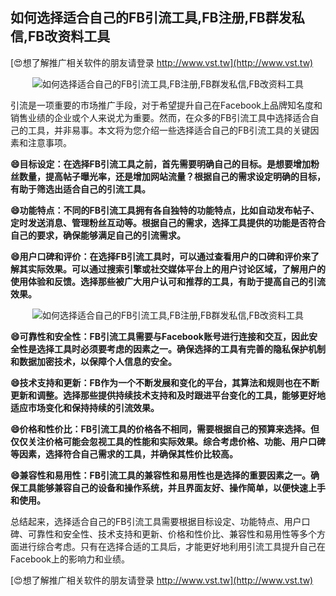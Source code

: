 ## **如何选择适合自己的FB引流工具,FB注册,FB群发私信,FB改资料工具**

[😍想了解推广相关软件的朋友请登录 http://www.vst.tw](http://www.vst.tw)

 <center><img src="https://vst.tw/MP4/tuiguang/png/0.png" alt="如何选择适合自己的FB引流工具,FB注册,FB群发私信,FB改资料工具"></center>

引流是一项重要的市场推广手段，对于希望提升自己在Facebook上品牌知名度和销售业绩的企业或个人来说尤为重要。然而，在众多的FB引流工具中选择适合自己的工具，并非易事。本文将为您介绍一些选择适合自己的FB引流工具的关键因素和注意事项。

**😄目标设定：在选择FB引流工具之前，首先需要明确自己的目标。是想要增加粉丝数量，提高帖子曝光率，还是增加网站流量？根据自己的需求设定明确的目标，有助于筛选出适合自己的引流工具。**

**😄功能特点：不同的FB引流工具拥有各自独特的功能特点，比如自动发布帖子、定时发送消息、管理粉丝互动等。根据自己的需求，选择工具提供的功能是否符合自己的要求，确保能够满足自己的引流需求。**

**😄用户口碑和评价：在选择FB引流工具时，可以通过查看用户的口碑和评价来了解其实际效果。可以通过搜索引擎或社交媒体平台上的用户讨论区域，了解用户的使用体验和反馈。选择那些被广大用户认可和推荐的工具，有助于提高自己的引流效果。**

 <center><img src="https://vst.tw/MP4/tuiguang/png/1.png" alt="如何选择适合自己的FB引流工具,FB注册,FB群发私信,FB改资料工具"></center>

**😄可靠性和安全性：FB引流工具需要与Facebook账号进行连接和交互，因此安全性是选择工具时必须要考虑的因素之一。确保选择的工具有完善的隐私保护机制和数据加密技术，以保障个人信息的安全。**

**😄技术支持和更新：FB作为一个不断发展和变化的平台，其算法和规则也在不断更新和调整。选择那些提供持续技术支持和及时跟进平台变化的工具，能够更好地适应市场变化和保持持续的引流效果。**

**😄价格和性价比：FB引流工具的价格各不相同，需要根据自己的预算来选择。但仅仅关注价格可能会忽视工具的性能和实际效果。综合考虑价格、功能、用户口碑等因素，选择符合自己需求的工具，并确保其性价比较高。**

**😄兼容性和易用性：FB引流工具的兼容性和易用性也是选择的重要因素之一。确保工具能够兼容自己的设备和操作系统，并且界面友好、操作简单，以便快速上手和使用。**

总结起来，选择适合自己的FB引流工具需要根据目标设定、功能特点、用户口碑、可靠性和安全性、技术支持和更新、价格和性价比、兼容性和易用性等多个方面进行综合考虑。只有在选择合适的工具后，才能更好地利用引流工具提升自己在Facebook上的影响力和业绩。

[😍想了解推广相关软件的朋友请登录 http://www.vst.tw](http://www.vst.tw)



